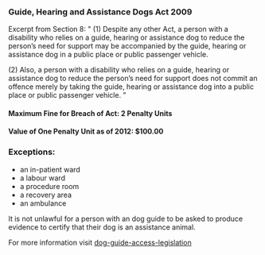 ### Guide, Hearing and Assistance Dogs Act 2009

Excerpt from Section 8:
" (1) Despite any other Act, a person with a disability who relies on a guide, hearing or assistance dog to reduce the person’s need for support may be accompanied by the guide, hearing or assistance dog in a public place or public passenger vehicle. 

(2) Also, a person with a disability who relies on a guide, hearing or assistance dog to reduce the person’s need for support does not commit an offence merely by taking the guide, hearing or assistance dog into a public place or public passenger vehicle. "

#### Maximum Fine for Breach of Act: 2 Penalty Units

#### Value of One Penalty Unit as of 2012: $100.00

### Exceptions:
- an in-patient ward
- a labour ward
- a procedure room
- a recovery area
- an ambulance

It is not unlawful for a person with an dog guide to be asked to produce evidence to certify that their dog is an assistance animal.

For more information visit [dog-guide-access-legislation](https://www.bca.org.au/dog-guide-access-legislation/)